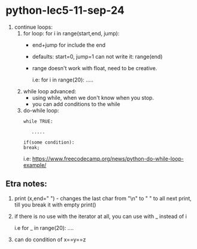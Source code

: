 # python-lec5-11-sep-24

1) continue loops:
    1. for loop:
       for i in range(start,end, jump):
        * end+jump for include the end
        * defaults: start=0, jump=1 can not write it: range(end)
        * range doesn't work with float, need to be creative.

          i.e: for i in range(20): .....
    2. while loop advanced:
        * using while, when we don't know when you stop.
        * you can add conditions to the while
    3. do-while loop: 
        ```
       while TRUE:
       
           .....
   
       if(some condition):
       break;
       ```
       i.e: https://www.freecodecamp.org/news/python-do-while-loop-example/

## Etra notes:

1) print (x,end=" ") - changes the last char from "\n" to " " to all next print, till you break it with empty print()
2) if there is no use with the iterator at all, you can use with _ instead of i

   i.e for _ in range(20): ....
3) can do condition of x==y==z